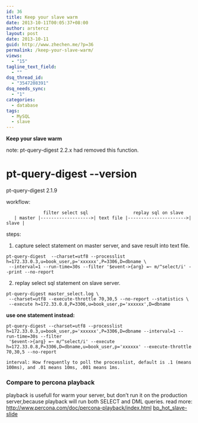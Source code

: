 ```yaml
---
id: 36
title: Keep your slave warm
date: 2013-10-11T00:05:37+08:00
author: arstercz
layout: post
date: 2013-10-11
guid: http://www.zhechen.me/?p=36
permalink: /keep-your-slave-warm/
views:
  - "15"
tagline_text_field:
  - ""
dsq_thread_id:
  - "3547208391"
dsq_needs_sync:
  - "1"
categories:
  - database
tags:
  - MySQL
  - slave
---
```

<b>Keep your slave warm</b>

note:
pt-query-digest 2.2.x had removed this function. 

# pt-query-digest --version
pt-query-digest 2.1.9

workflow:
```
              filter select sql                 replay sql on slave
   | master |------------------->| text file |---------------------->| slave |
```
steps:
1. capture select statement on master server, and save result into text file. 

```
pt-query-digest  --charset=utf8 --processlist h=172.33.0.3,u=book_user,p='xxxxxx',P=3306,D=dbname \
 --interval=1 --run-time=30s --filter '$event->{arg} =~ m/^select/i' --print --no-report
``` 

2. replay select sql statement on slave server. 

```
pt-query-digest master_select.log \
 --charset=utf8 --execute-throttle 70,30,5 --no-report --statistics \
 --execute h=172.33.0.8,P=3306,u=book_user,p='xxxxxx',D=dbname 
```

<b>use one statement instead:</b>
```
pt-query-digest --charset=utf8 --processlist h=172.33.0.3,u=book_user,p='xxxxxx',P=3306,D=dbname --interval=1 --run-time=30s --filter 
 '$event->{arg} =~ m/^select/i' --execute h=172.33.0.8,P=3306,D=dbname,u=book_user,p='xxxxxx' --execute-throttle 70,30,5 --no-report
```

`interval: How frequently to poll the processlist, default is .1 (means 100ms), and .01 means 10ms, .001 means 1ms.`

### Compare to percona playback
playback is usefull for warm your server, but don’t run it on the production server,because playback will run both SELECT and DML queries. read more:
   <a href="http://www.percona.com/doc/percona-playback/index.html">http://www.percona.com/doc/percona-playback/index.html</a>
   <a href="https://archive.fosdem.org/2013/schedule/event/bp_hot_slave/attachments/slides/271/export/events/attachments/bp_hot_slave/slides/271/slides.pdf">bp_hot_slave-slide</a>
